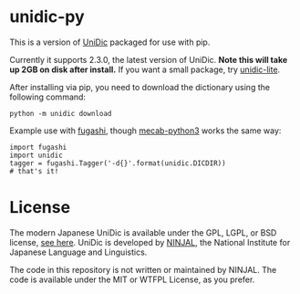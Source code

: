 # unidic-py

This is a version of [UniDic](https://unidic.ninjal.ac.jp/) packaged for use
with pip. 

Currently it supports 2.3.0, the latest version of UniDic. **Note this will take up 2GB on disk after install.** If you want a small package, try [unidic-lite](https://github.com/polm/unidic-lite).

After installing via pip, you need to download the dictionary using the
following command:

    python -m unidic download

Example use with [fugashi](https://github.com/polm/fugashi), though [mecab-python3](https://github.com/samurait/mecab-python3) works the same way:

    import fugashi
    import unidic
    tagger = fugashi.Tagger('-d{}'.format(unidic.DICDIR))
    # that's it!

# License

The modern Japanese UniDic is available under the GPL, LGPL, or BSD license,
[see here](https://unidic.ninjal.ac.jp/download#unidic_bccwj). UniDic is
developed by [NINJAL](https://www.ninjal.ac.jp/), the National Institute for
Japanese Language and Linguistics. 

The code in this repository is not written or maintained by NINJAL. The code is
available under the MIT or WTFPL License, as you prefer.
